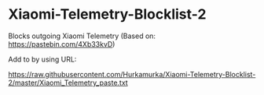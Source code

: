 # Xiaomi-Telemetry-Blocklist-2
Blocks outgoing Xiaomi Telemetry (Based on: https://pastebin.com/4Xb33kvD)

Add to by using URL:

https://raw.githubusercontent.com/Hurkamurka/Xiaomi-Telemetry-Blocklist-2/master/Xiaomi_Telemetry_paste.txt
